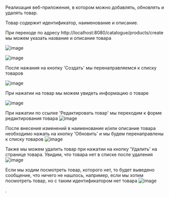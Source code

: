 Реализация веб-приложения, в котором можно добавлять, обновлять и удалять товар.

Товар содержит идентификатор, наименование и описание.

При переходе по адресу  http://localhost:8080/catalogue/products/create мы можем указать название и описание товара 

![image](https://github.com/user-attachments/assets/0ce356b1-baf3-4feb-b327-01c6c0d72efa)


![image](https://github.com/user-attachments/assets/cdb739ce-0031-45eb-8c95-6633d0f5ee8a)


После нажания на кнопку 'Создать' мы перенаправляемся к списку товаров

![image](https://github.com/user-attachments/assets/967cb378-6dce-4fdb-ab22-7e5453518b09)


При нажатии на товар мы можем увидеть информацию о товаре 

![image](https://github.com/user-attachments/assets/50aeeb47-0b0c-4872-bdff-863d51a14f69)

При нажатии по ссылке 'Редактировать товар' мы переходим к форме редактирования товара 
![image](https://github.com/user-attachments/assets/ecd7cd8a-2c5d-4585-b4c8-64ac3293ec43)


После внесения изменений в наименование и/или описание товара необходимо нажать на кнопку 'Обновить' и мы будем перенаправлены к списку товаров 
![image](https://github.com/user-attachments/assets/a42423d8-4fff-4d02-bcbd-373e7e9ba9ae)

Также мы можем удалить товар при нажатии на кнопку 'Удалить' на странице товара. Увидим, что товара нет в списке после удаления 
![image](https://github.com/user-attachments/assets/e6e8f8cd-ca02-42ae-b64a-65defdb94edc)

Если мы ходим посмотреть товар, которого нет, то будет выведено сообщение, что ничего не нашлось, например, если мы хотим посмотреть товар, но с таким идентификатором нет товара
![image](https://github.com/user-attachments/assets/9f16fb81-e350-4ac4-93db-2da40d236dcc)


. 




